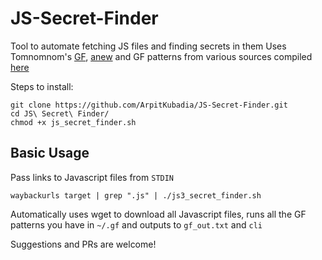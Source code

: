 # JS-Secret-Finder

Tool to automate fetching JS files and finding secrets in them
Uses Tomnomnom's [GF](https://github.com/tomnomnom/gf), [anew](https://github.com/tomnomnom/anew) and GF patterns from various sources compiled [here](https://github.com/ArpitKubadia/Custom-GF-Profiles)

Steps to install:
```
git clone https://github.com/ArpitKubadia/JS-Secret-Finder.git
cd JS\ Secret\ Finder/
chmod +x js_secret_finder.sh
```


## Basic Usage
Pass links to Javascript files from `STDIN`

`waybackurls target | grep ".js" | ./js3_secret_finder.sh`

Automatically uses wget to download all Javascript files, runs all the GF patterns you have in `~/.gf` and outputs to `gf_out.txt` and `cli`

Suggestions and PRs are welcome!
